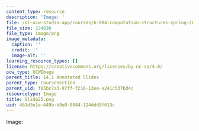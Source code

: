 ```yaml
---
content_type: resource
description: 'Image: '
file: /ol-ocw-studio-app/courses/6-004-computation-structures-spring-2017/461d3e1e649bb8e88684124ddd9f613c_Slide25.png
file_size: 224638
file_type: image/png
image_metadata:
  caption: ''
  credit: ''
  image-alt: ''
learning_resource_types: []
license: https://creativecommons.org/licenses/by-nc-sa/4.0/
ocw_type: OCWImage
parent_title: 14.1 Annotated Slides
parent_type: CourseSection
parent_uid: f65bc7a3-97ff-f216-13ee-a241c537bd4c
resourcetype: Image
title: Slide25.png
uid: 461d3e1e-649b-b8e8-8684-124ddd9f613c
---
```

Image: 